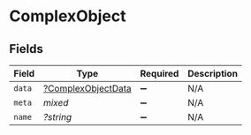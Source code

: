 # ComplexObject


## Fields

| Field                                                          | Type                                                           | Required                                                       | Description                                                    |
| -------------------------------------------------------------- | -------------------------------------------------------------- | -------------------------------------------------------------- | -------------------------------------------------------------- |
| `data`                                                         | [?ComplexObjectData](../../models/shared/ComplexObjectData.md) | :heavy_minus_sign:                                             | N/A                                                            |
| `meta`                                                         | *mixed*                                                        | :heavy_minus_sign:                                             | N/A                                                            |
| `name`                                                         | *?string*                                                      | :heavy_minus_sign:                                             | N/A                                                            |
